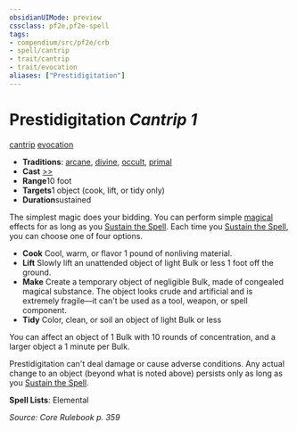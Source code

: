 ```yaml
---
obsidianUIMode: preview
cssclass: pf2e,pf2e-spell
tags:
- compendium/src/pf2e/crb
- spell/cantrip
- trait/cantrip
- trait/evocation
aliases: ["Prestidigitation"]
---
```

# Prestidigitation *Cantrip 1*   
[cantrip](/rules/traits/cantrip.md)  [evocation](/rules/traits/evocation.md)  

- **Traditions**: [arcane](/rules/traits/arcane.md), [divine](/rules/traits/divine.md), [occult](/rules/traits/occult.md), [primal](/rules/traits/primal.md)
- **Cast** [>>](/rules/core-rulebook/chapter-9-playing-the-game.md#Actions "Two-Action") 
- **Range**10 foot
- **Targets**1 object (cook, lift, or tidy only)
- **Duration**sustained

The simplest magic does your bidding. You can perform simple [magical](/rules/traits/magical.md) effects for as long as you [Sustain the Spell](/rules/actions/sustain-a-spell.md). Each time you [Sustain the Spell](/rules/actions/sustain-a-spell.md), you can choose one of four options.

- **Cook** Cool, warm, or flavor 1 pound of nonliving material.
- **Lift** Slowly lift an unattended object of light Bulk or less 1 foot off the ground.
- **Make** Create a temporary object of negligible Bulk, made of congealed magical substance. The object looks crude and artificial and is extremely fragile—it can't be used as a tool, weapon, or spell component.
- **Tidy** Color, clean, or soil an object of light Bulk or less

You can affect an object of 1 Bulk with 10 rounds of concentration, and a larger object a 1 minute per Bulk.

Prestidigitation can't deal damage or cause adverse conditions. Any actual change to an object (beyond what is noted above) persists only as long as you [Sustain the Spell](/rules/actions/sustain-a-spell.md).

**Spell Lists**: Elemental

*Source: Core Rulebook p. 359*